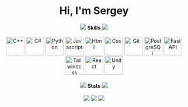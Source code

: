 <link rel="stylesheet" type='text/css' href="https://cdn.jsdelivr.net/gh/devicons/devicon@latest/devicon.min.css" />
<div id="header" align="center">
    <h1>Hi, I'm Sergey</h1>
</div>


<div id="header" align="center">
    <img src='http://fakeimage.fly.dev/350x12.png?color=!222933&textcolor=!222933' />
    <strong>Skills</strong>
    <img src='http://fakeimage.fly.dev/350x12.png?color=!222933&textcolor=!222933' />
</div>
<br>
<div id = "languages" align = "center">
    <img title='C++' src="https://cdn.jsdelivr.net/gh/devicons/devicon@latest/icons/cplusplus/cplusplus-original.svg" width = "50" height = "50"/>
    <img title='C#' src="https://cdn.jsdelivr.net/gh/devicons/devicon@latest/icons/csharp/csharp-original.svg" width = "50" height = "50"/>
    <img title='Python' src="https://cdn.jsdelivr.net/gh/devicons/devicon@latest/icons/python/python-original.svg" width = "50" height = "50"/>
    <img title='Javascript' src="https://cdn.jsdelivr.net/gh/devicons/devicon@latest/icons/javascript/javascript-original.svg"  width = "50" height = "50"/>
    <img title='Html' src="https://cdn.jsdelivr.net/gh/devicons/devicon@latest/icons/html5/html5-original.svg" width = "50" height = "50"/>
    <img title='Css' src="https://cdn.jsdelivr.net/gh/devicons/devicon@latest/icons/css3/css3-original.svg" width = "50" height = "50"/>
    <img title='Git' src="https://cdn.jsdelivr.net/gh/devicons/devicon@latest/icons/git/git-original.svg" width = "50" height = "50"/>
    <img title='PostgreSQL' src="https://cdn.jsdelivr.net/gh/devicons/devicon@latest/icons/postgresql/postgresql-original.svg" width = "50" height = "50"/>
    <img title='FastAPI' src="https://cdn.jsdelivr.net/gh/devicons/devicon@latest/icons/fastapi/fastapi-original.svg" width = "50" height = "50"/>
    <img title='Tailwindcss' src="https://cdn.jsdelivr.net/gh/devicons/devicon@latest/icons/tailwindcss/tailwindcss-original.svg" width = "50" height = "50"/>
    <img title='React' src="https://cdn.jsdelivr.net/gh/devicons/devicon@latest/icons/react/react-original.svg" width = "50" height = "50"/>
    <img title='Unity' src="https://cdn.jsdelivr.net/gh/devicons/devicon@latest/icons/unity/unity-original.svg" width = "50" height = "50"/>
</div>

<br>

<div id="header" align="center" class = "align-items-center">
    <img src='http://fakeimage.fly.dev/330x12.png?color=!222933&textcolor=!222933' />
    <strong>Stats</strong>
    <img src='http://fakeimage.fly.dev/330x12.png?color=!222933&textcolor=!222933' />
</div>
<br>
<div align="center">
    <img src="http://github-profile-summary-cards.vercel.app/api/cards/profile-details?username=SergeyFeduk&theme=github_dark">
    <img src="http://github-profile-summary-cards.vercel.app/api/cards/repos-per-language?username=SergeyFeduk&theme=github_dark">
    <img src="http://github-profile-summary-cards.vercel.app/api/cards/stats?username=SergeyFeduk&theme=github_dark">
</div>
